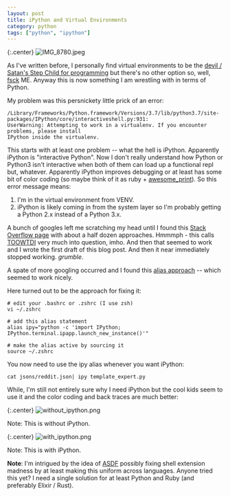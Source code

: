 ```yaml
---
layout: post
title: iPython and Virtual Environments
category: python
tags: ["python", "ipython"]
---
```

{:.center}
![IMG_8780.jpeg](/blog/assets/IMG_8780.jpeg)

As I've written before, I personally find virtual environments to be the [devil /  Satan's Step Child for programming](https://fuzzyblog.io/blog/ruby/2019/07/10/when-rbenv-well-won-t-rbenv-fixing-shell-extension-madness.html) but there's no other option so, well, [fsck](https://en.wikipedia.org/wiki/Fsck) ME.  Anyway this is now something I am wrestling with in terms of Python.  

My problem was this persnickety little prick of an error:

    /Library/Frameworks/Python.framework/Versions/3.7/lib/python3.7/site-packages/IPython/core/interactiveshell.py:931: 
    UserWarning: Attempting to work in a virtualenv. If you encounter problems, please install 
    IPython inside the virtualenv.

This starts with at least one problem -- what the hell is iPython.  Apparently iPython is "interactive Python".  Now I don't really understand how Python or Python3 isn't interactive when both of them can load up a functional repl but, whatever.  Apparently iPython improves debugging or at least has some bit of color coding (so maybe think of it as ruby + [awesome_print](https://rubygems.org/gems/awesome_print/versions/1.8.0)).  So this error message means:

1.  I'm in the virtual environment from VENV.
2.  iPython is likely coming in from the system layer so I'm probably getting a Python 2.x instead of a Python 3.x.

A bunch of googles left me scratching my head until I found this [Stack Overflow page](https://stackoverflow.com/questions/20327621/calling-ipython-from-a-virtualenv) with about a half dozen approaches.  Hmmmph - this calls [TOOWTDI](https://wiki.python.org/moin/TOOWTDI) very much into question, imho.  And then that seemed to work and I wrote the first draft of this blog post.  And then it near immediately stopped working.  *grumble*.

A spate of more googling occurred and I found this [alias approach](https://coderwall.com/p/xdox9a/running-ipython-cleanly-inside-a-virtualenv) -- which seemed to work nicely.

Here turned out to be the approach for fixing it:

    # edit your .bashrc or .zshrc (I use zsh)
    vi ~/.zshrc
    
    # add this alias statement
    alias ipy="python -c 'import IPython; IPython.terminal.ipapp.launch_new_instance()'"
    
    # make the alias active by sourcing it
    source ~/.zshrc
    

You now need to use the ipy alias whenever you want iPython:

    cat jsons/reddit.json| ipy template_expert.py

While, I'm still not entirely sure why I need iPython but the cool kids seem to use it and the color coding and back traces are much better:

{:.center}
![without_ipython.png](/blog/assets/without_ipython.png)

Note: This is without iPython.


{:.center}
![with_ipython.png](/blog/assets/with_ipython.png)

Note: This is with iPython.

**Note**: I'm intrigued by the idea of [ASDF](https://github.com/asdf-vm/asdf) possibly fixing shell extension madness by at least making this uniform across languages.  Anyone tried this yet?  I need a single solution for at least Python and Ruby (and preferably Elixir / Rust).